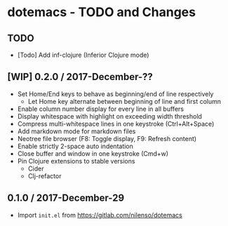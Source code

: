 # dotemacs - TODO and Changes

## TODO

- [Todo] Add inf-clojure (Inferior Clojure mode)


## [WIP] 0.2.0 / 2017-December-??

- Set Home/End keys to behave as beginning/end of line respectively
  - Let Home key alternate between beginning of line and first column
- Enable column number display for every line in all buffers
- Display whitespace with highlight on exceeding width threshold
- Compress multi-whitespace lines in one keystroke (Ctrl+Alt+Space)
- Add markdown mode for markdown files
- Neotree file browser (F8: Toggle display, F9: Refresh content)
- Enable strictly 2-space auto indentation
- Close buffer and window in one keystroke (Cmd+w)
- Pin Clojure extensions to stable versions
  - Cider
  - Clj-refactor


## 0.1.0 / 2017-December-29

- Import `init.el` from https://gitlab.com/nilenso/dotemacs
